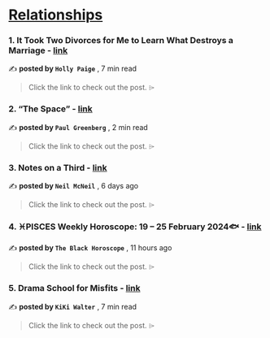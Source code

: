
<h1><a href=https://medium.com/tag/relationships/recommended target="_blank" rel="noopener noreferrer">Relationships</a></h1>
<h3>1. It Took Two Divorces for Me to Learn What Destroys a Marriage - <a href=https://medium.com/illumination-curated/it-took-two-divorces-for-me-to-learn-what-destroys-a-marriage-6b4706a0c4be?source=tag_recommended_feed---------0-84----------relationships----------119f6a73_4612_40f4_9325_08f4eb133007------- target="_blank" rel="noopener noreferrer">link</a></h3>

✍️ **posted by `Holly Paige`** <date> , 7 min read</date>

<blockquote>Click the link to check out the post. ⌲</blockquote>

<h3>2. “The Space” - <a href=https://medium.com/@4fishgreenberg/the-space-1e0c9f5e1679?source=tag_recommended_feed---------1-107----------relationships----------119f6a73_4612_40f4_9325_08f4eb133007------- target="_blank" rel="noopener noreferrer">link</a></h3>

✍️ **posted by `Paul Greenberg`** <date> , 2 min read</date>

<blockquote>Click the link to check out the post. ⌲</blockquote>

<h3>3. Notes on a Third - <a href=https://medium.com/@neilmcneil/notes-on-a-third-814a3e2307ab?source=tag_recommended_feed---------2-85----------relationships----------119f6a73_4612_40f4_9325_08f4eb133007------- target="_blank" rel="noopener noreferrer">link</a></h3>

✍️ **posted by `Neil McNeil`** <date> , 6 days ago</date>

<blockquote>Click the link to check out the post. ⌲</blockquote>

<h3>4. ♓️PISCES Weekly Horoscope: 19 – 25 February 2024🐟 - <a href=https://medium.com/@anastasiagirlboss/️pisces-weekly-horoscope-19-25-february-2024-0176556ef3e7?source=tag_recommended_feed---------3-84----------relationships----------119f6a73_4612_40f4_9325_08f4eb133007------- target="_blank" rel="noopener noreferrer">link</a></h3>

✍️ **posted by `The Black Horoscope`** <date> , 11 hours ago</date>

<blockquote>Click the link to check out the post. ⌲</blockquote>

<h3>5. Drama School for Misfits - <a href=https://medium.com/the-memoirist/drama-school-for-misfits-6cce8681c50c?source=tag_recommended_feed---------4-107----------relationships----------119f6a73_4612_40f4_9325_08f4eb133007------- target="_blank" rel="noopener noreferrer">link</a></h3>

✍️ **posted by `KiKi Walter`** <date> , 7 min read</date>

<blockquote>Click the link to check out the post. ⌲</blockquote>

